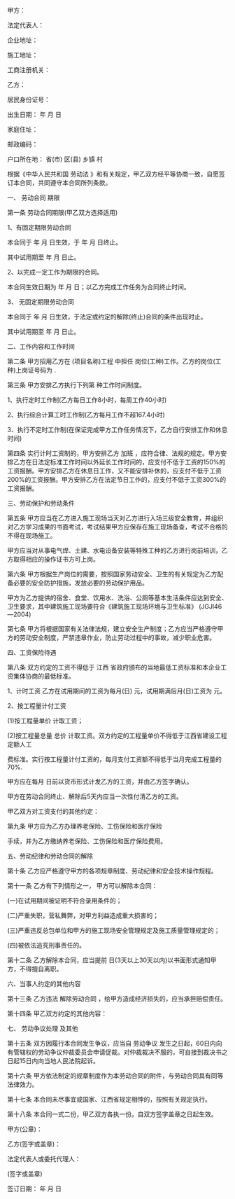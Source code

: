 
 


甲方：


法定代表人：


企业地址：


施工地址：


工商注册机关：


乙方：


居民身份证号：


出生日期： 年 月 日


家庭住址：


邮政编码：


户口所在地： 省(市) 区(县) 乡镇 村


根据《中华人民共和国
劳动法
》和有关规定，甲乙双方经平等协商一致，自愿签订本合同，共同遵守本合同所列条款。


一、
劳动合同
期限


第一条 劳动合同期限(甲乙双方选择适用)


1、有固定期限劳动合同


本合同于 年 月 日生效，于 年 月 日终止。


其中试用期至 年 月 日止。


2、以完成一定工作为期限的合同。


本合同生效日期为 年 月 日；以乙方完成工作任务为合同终止时间。


3、
无固定期限劳动合同



本合同于 年 月 日生效，于法定或约定的解除(终止)合同的条件出现时止。


其中试用期至 年 月 日止。


二、工作内容和工作时间


第二条 甲方招用乙方在 (项目名称)工程 中担任 岗位(工种)工作。乙方的岗位(工种)上岗证号码为 .


第三条 甲方安排乙方执行下列第 种工作时间制度。


1、执行定时工作制(乙方每日工作8小时，每周工作40小时)


2、执行综合计算工时工作制(乙方每月工作不超167.4小时)


3、执行不定时工作制(在保证完成甲方工作任务情况下，乙方自行安排工作和休息时间)


第四条 实行计时工资制的，甲方安排乙方
加班
，应符合律、法规的规定。甲方安排乙方在日法定标准工作时间以外延长工作时间的，应支付不低于工资的150%的工资报酬。甲方安排乙方在休息日工作，又不能安排补休的，应支付不低于工资200%的工资报酬。甲方安排乙方在法定节日工作的，应支付不低于工资300%的工资报酬。


三、劳动保护和劳动条件


第五条 甲方应当在乙方进入施工现场当天对乙方进行入场三级安全教育，并组织对乙方学习成果的书面考试，考试结果甲方应保存在施工现场备查，考试不合格的不得在现场施工。


甲方应当对从事电气焊、土建、水电设备安装等特殊工种的乙方进行岗前培训，乙方取得相应的操作证书方可上岗。


第六条 甲方根据生产岗位的需要，按照国家劳动安全、卫生的有关规定为乙方配备必要的安全防护措施，发放必要的劳动保护用品。


甲方为乙方提供的宿舍、食堂、饮用水、洗浴、公厕等基本生活条件应达到安全、卫生要求，其中建筑施工现场要符合《建筑施工现场环境与卫生标准》 (JGJl46—2004)


第七条 甲方将根据国家有关法律法规，建立安全生产制度；乙方应当严格遵守甲方的劳动安全制度，严禁违章作业，防止劳动过程中的事故，减少职业危害。


四、工资保险待遇


第八条 双方约定的工资不得低于
江西
省政府颁布的当地最低工资标准和本企业工资集体协商的最低标准。


1、计时工资 乙方在试用期间的工资为每月(日) 元，试用期满后月(日)工资为 元。


2、按工程量计付工资


(1)按工程量单价 计取工资；


(2)按工程量总量 总价 计取工资。双方约定的工程量单价不得低于江西省建设工程定额人工


费标准。实行按工程量计付工资的，每月支付工资额不得低于当月完成工程量的70%.


甲方应在每月 日前以货币形式计发乙方的工资，并由乙方签字确认。


甲方在劳动合同终止、解除后5天内应当一次性付清乙方的工资。


甲乙双方对工资支付的其他约定：


第九条 甲方应为乙方办理养老保险、工伤保险和医疗保险


手续，并为乙方缴纳养老保险、工伤保险和医疗保险费用。


五、劳动纪律和劳动合同的解除


第十条 乙方应严格遵守甲方的各项规章制度、劳动纪律和安全技术操作规程。


第十一条 乙方有下列情形之一， 甲方可以解除本合同：


(一)在试用期间被证明不符合录用条件的；


(二)严重失职，营私舞弊，对甲方利益造成重大损害的；


(三)严重违反总包单位和甲方的施工现场安全管理规定及施工质量管理规定的；


(四)被依法追究刑事责任的。


第十二条 乙方解除本合同，应当提前 日(3天以上30天以内)以书面形式通知甲方，不得擅自离职。


六、当事人约定的其他内容


第十三条 乙方违法
解除劳动合同
，给甲方造成经济损失的，应当承担赔偿责任。


第十四条 甲乙双方约定的其他内容：


七、
劳动争议处理
及其他


第十五条 双方因履行本合同发生争议，应当自
劳动争议
发生之日起，60日内向有管辖权的劳动争议仲裁委员会申请促裁。对仲裁裁决不服的，可自接到裁决书之日起15日内向当地人民法院起诉。


第十六条 甲方依法制定的规章制度作为本劳动合同的附件，与劳动合同具有同等法律效力。


第十七条 本合同未尽事宜或国家、江西省规定相悖的，按照有关规定执行。


第十八条 本合同一式二份，甲乙双方各执一份。自双方签字盖章之日起生效。


甲方(公章)：


乙方(签字或盖章)：


法定代表人或委托代理人：


(签字或盖章)


签订日期： 年 月 日
 


 

 
 
 
 
 
  


  
 

  


  


  
 
 
 
 

